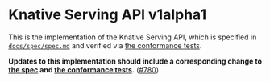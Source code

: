 # Knative Serving API v1alpha1

This is the implementation of the Knative Serving API, which is specified in
[`docs/spec/spec.md`](/docs/spec/spec.md) and verified via
[the conformance tests](/test/conformance).

**Updates to this implementation should include a corresponding change to
[the spec](/docs/spec/spec.md) and [the conformance tests](/test/conformance).**
([#780](https://github.com/knative/serving/issues/780))
